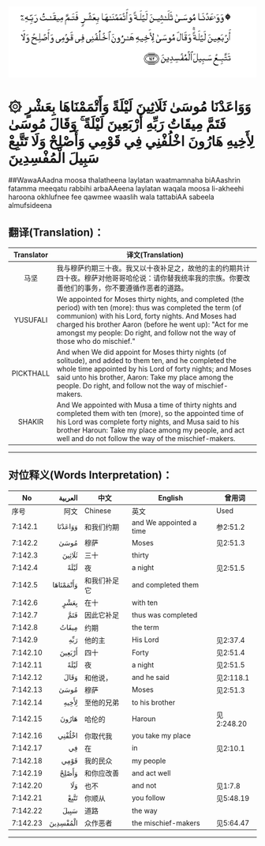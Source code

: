 ![007:142](images/007_142.gif)

# ۞ وَوَاعَدْنَا مُوسَىٰ ثَلَاثِينَ لَيْلَةً وَأَتْمَمْنَاهَا بِعَشْرٍ فَتَمَّ مِيقَاتُ رَبِّهِ أَرْبَعِينَ لَيْلَةً ۚ وَقَالَ مُوسَىٰ لِأَخِيهِ هَارُونَ اخْلُفْنِي فِي قَوْمِي وَأَصْلِحْ وَلَا تَتَّبِعْ سَبِيلَ الْمُفْسِدِينَ 

##WawaAAadna moosa thalatheena laylatan waatmamnaha biAAashrin fatamma meeqatu rabbihi arbaAAeena laylatan waqala moosa li-akheehi haroona okhlufnee fee qawmee waaslih wala tattabiAA sabeela almufsideena 

## 翻译(Translation)：

| Translator | 译文(Translation)                                            |
| :--------: | ------------------------------------------------------------ |
|    马坚    | 我与穆萨约期三十夜。我又以十夜补足之，故他的主的约期共计四十夜。穆萨对他哥哥哈伦说：请你替我统率我的宗族。你要改善他们的事务，你不要遵循作恶者的道路。 |
|  YUSUFALI  | We appointed for Moses thirty nights, and completed (the period) with ten (more): thus was completed the term (of communion) with his Lord, forty nights. And Moses had charged his brother Aaron (before he went up): "Act for me amongst my people: Do right, and follow not the way of those who do mischief." |
| PICKTHALL  | And when We did appoint for Moses thirty nights (of solitude), and added to them ten, and he completed the whole time appointed by his Lord of forty nights; and Moses said unto his brother, Aaron: Take my place among the people. Do right, and follow not the way of mischief-makers. |
|   SHAKIR   | And We appointed with Musa a time of thirty nights and completed them with ten (more), so the appointed time of his Lord was complete forty nights, and Musa said to his brother Haroun: Take my place among my people, and act well and do not follow the way of the mischief-makers. |

---

## 对位释义(Words Interpretation)：

| No   | العربية | 中文    | English | 曾用词 |
| ---- | ------: | ------- | ------- | ------ |
| 序号 |    阿文 | Chinese | 英文    | Used   |
| 7:142.1  | وَوَاعَدْنَا   | 和我们约期   | and We appointed a time | 参2:51.2   |
| 7:142.2  | مُوسَىٰ      | 穆萨         | Moses                   | 见2:51.3   |
| 7:142.3  | ثَلَاثِينَ    | 三十         | thirty                  |            |
| 7:142.4  | لَيْلَةً      | 夜           | a night                 | 见2:51.5   |
| 7:142.5  | وَأَتْمَمْنَاهَا | 和我们补足它 | and completed them      |            |
| 7:142.6  | بِعَشْرٍ      | 在十         | with ten                |            |
| 7:142.7  | فَتَمَّ       | 因此它补足   | thus was completed      |            |
| 7:142.8  | مِيقَاتُ     | 约期         | the term                |            |
| 7:142.9  | رَبِّهِ       | 他的主       | His Lord                | 见2:37.4   |
| 7:142.10 | أَرْبَعِينَ    | 四十         | Forty                   | 见2:51.4   |
| 7:142.11 | لَيْلَةً      | 夜           | a night                 | 见2:51.5   |
| 7:142.12 | وَقَالَ      | 和他说，     | and he said             | 见2:118.1  |
| 7:142.13 | مُوسَىٰ      | 穆萨         | Moses                   | 见2:51.3   |
| 7:142.14 | لِأَخِيهِ     | 至他的兄弟   | to his brother          |            |
| 7:142.15 | هَارُونَ     | 哈伦的       | Haroun                  | 见2:248.20 |
| 7:142.16 | اخْلُفْنِي    | 你取代我     | you take my place       |            |
| 7:142.17 | فِي        | 在           | in                      | 见2:10.1   |
| 7:142.18 | قَوْمِي      | 我的民众     | my people               |            |
| 7:142.19 | وَأَصْلِحْ     | 和你应改善   | and act well            |            |
| 7:142.20 | وَلَا       | 也不         | and not                 | 见1:7.8    |
| 7:142.21 | تَتَّبِعْ      | 你顺从       | you follow              | 见5:48.19  |
| 7:142.22 | سَبِيلَ      | 道路         | the way                 |            |
| 7:142.23 | الْمُفْسِدِينَ  | 众作恶者     | the mischief-makers     | 见5:64.47  |

---